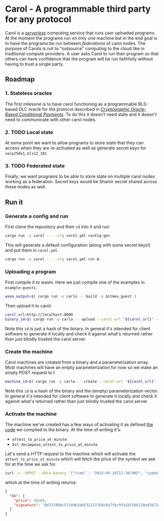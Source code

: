 # Carol - A programmable third party for any protocol

Carol is a [*serverless*](https://en.wikipedia.org/wiki/Serverless_computing) computing service that runs user uploaded programs.
At the moment the programs run on only one machine but in the end goal is to have the programs be run between *federations* of carol nodes.
The purpose of Carols is not to "outsource" computing to the cloud like in traditional compute providers.
A user asks Carol to run their program so that others can have confidence that the program will be run faithfully without having to trust a single party.


## Roadmap

### 1. Stateless oracles

The first milesone is to have carol functioning as a programmable BLS-based DLC oracle for the protocol described in *[Cryptographic Oracle-Based Conditional Payments]*.
To do this it doesn't need state and it doesn't need to communicate with other carol nodes.

### 2. TODO Local state

At some point we want to allow programs to store state that they can access when they are re-activated as well as generate secret keys for `secp256k1`, `bls12_381`



### 3. TODO Federated state

Finally, we want programs to be able to store state on multiple carol nodes working as a federation. Secret keys would be Shamir secret shared across these nodes as well.


## Run it

### Generate a config and run

First clone the repository and then `cd` into it and run:

``` sh
cargo run -p carol -- --cfg carol.yml config-gen
```

This will generate a default configuration (along with some secret keys!) and put them in `carol.yml`.

``` sh
cargo run -p carol -- --cfg carol.yml run &
```


### Uploading a program

First compile it to wasm. Here we just compile one of the examples in `example-guests`.

``` sh
wasm_output=$( cargo run -p carlo -- build -p bitmex_guest )
```

Then upload it to carol:

``` sh
carol_url=http://localhost:8000
binary_id=$( cargo run -p carlo -- upload --carol-url "${carol_url}" --binary "${wasm_output}" )
```

Note this `id` is just a hash of the binary. In general it's intended for client software to
generate it locally and check it against what's returned rather than just blindly trusted the carol
server.

### Create the machine

Carol machines are created from a binary and a parameterization array. Most machines will have an empty parameterization for now so we make an empty POST request to t

``` sh
machine_id=$( cargo run -p carlo -- create --carol-url "${carol_url}" --binary-id "${binary_id}" )
```

Note this `id` is a hash of the binary and the (empty) parameterization vector. In general it's
intended for client software to generate it locally and check it against what's returned rather than
just blindly trusted the carol server.

### Activate the machine

The machine we've created has a few ways of activating it as defined [the code](./example-guests/bitmex/src/lib.rs ) we compiled to the binary.
At the time of writing it's:

- `attest_to_price_at_minute`
- `bit_decompose_attest_to_price_at_minute`

Let's send a HTTP request to the machine which will activate the `attest_to_price_at_minute` which will fetch the price of the symbol we ask for at the time we ask for.


```sh
curl -v -XPOST --data-binary '{"time" : "2023-04-16T12:30:00Z", "symbol" : ".BXBT"}' "${carol_url}/machines/${machine_id}/activate/attest_to_price_at_minute"
```

which at the time of writing returns:

``` json
{
  "Ok": {
    "price": 30264,
    "signature": "8d737860c57c0463ab532127359c0a7fbc9fa1bf56b120ad3b724637fb3a3c08d621ce5afe20de25889d14c7e23a0a4a19961cc08596f2c82fd84b9b00fa24b5fc4e67226300d855f6e51176d7ef73525e37d7baad6dae701271a0ede593000d"
  }
}
```


[Cryptographic Oracle-Based Conditional Payments]: https://eprint.iacr.org/2022/499
